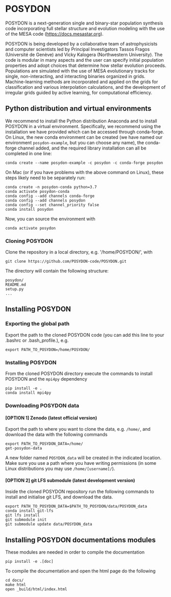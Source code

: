 # POSYDON

POSYDON is a next-generation single and binary-star population synthesis code incorporating full stellar structure and evolution modeling with the use of the MESA code (https://docs.mesastar.org).

POSYDON is being developed by a collaborative team of astrophysicists and computer scientists led by Principal Investigators Tassos Fragos (Université de Genève) and Vicky Kalogera (Northwestern University). The code is modular in many aspects and the user can specify initial population properties and adopt choices that determine how stellar evolution proceeds. Populations are simulated with the use of MESA evolutionary tracks for single, non-interacting, and interacting binaries organized in grids. Machine-learning methods are incorporated and applied on the grids for classification and various interpolation calculations, and the development of irregular grids guided by active learning, for computational efficiency.

## Python distribution and virtual environments
We recommend to install the Python distribution Anaconda and to install POSYDON in a virtual environment. Specifically, we recommend using the installation we have provided which can be accessed through conda-forge. On Linux, the new conda environment can be created (we have named our environment `posydon-example`, but you can choose any name), the conda-forge channel added, and the required library installation can all be completed in one line:
```
conda create --name posydon-example -c posydon -c conda-forge posydon
```
On Mac (or if you have problems with the above command on Linux), these steps likely need to be separately run:
```
conda create -n posydon-conda python=3.7
conda activate posydon-conda
conda config --add channels conda-forge
conda config --add channels posydon
conda config --set channel_priority false
conda install posydon
```

Now, you can source the environment with
```
conda activate posydon
```

### Cloning POSYDON
Clone the repository in a local directory, e.g. '/home/POSYDON/', with
```
git clone https://github.com/POSYDON-code/POSYDON.git
```
The directory will contain the following structure:
```
posydon/
README.md
setup.py
...
```

## Installing POSYDON


### Exporting the global path
Export the path to the cloned POSYDON code (you can add this line to your .bashrc or .bash_profile.), e.g.  
```
export PATH_TO_POSYDON=/home/POSYDON/
```

### Installing POSYDON

From the cloned POSYDON directory execute the commands to install POSYDON and the `mpi4py` dependency
```
pip install -e .
conda install mpi4py
```

### Downloading POSYDON data

#### [OPTION 1] Zenodo (latest official version)
Export the path to where you want to clone the data, e.g. `/home/`, and download the data with the following commands
```
export PATH_TO_POSYDON_DATA=/home/
get-posydon-data
```

A new folder named `POSYDON_data` will be created in the indicated location. Make sure you use a path where you have writing permissions (in some Linux distributions you may use `/home/[username]/`).

#### [OPTION 2] git LFS submodule (latest development version)
Inside the cloned POSYDON repository run the following commands to
install and initialise git LFS, and download the data.
```
export PATH_TO_POSYDON_DATA=$PATH_TO_POSYDON/data/POSYDON_data
conda install git-lfs
git lfs install
git submodule init
git submodule update data/POSYDON_data
```

## Installing POSYDON documentations modules

These modules are needed in order to compile the documentation
```
pip install -e .[doc]
```
To compile the documentation and open the html page do the following
```
cd docs/
make html
open _build/html/index.html
```
